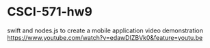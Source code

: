 # CSCI-571-hw9
swift and nodes.js to create a mobile application
video demonstration
https://www.youtube.com/watch?v=edawDIZBVk0&feature=youtu.be

